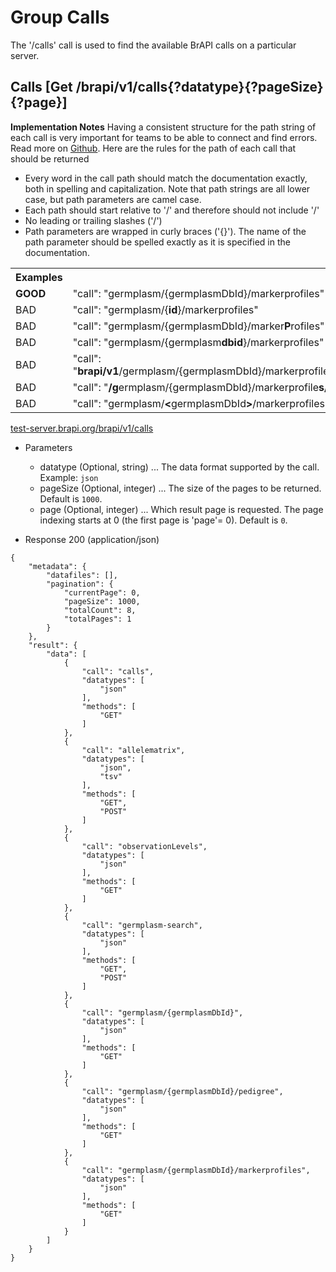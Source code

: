# Group Calls
The '/calls' call is used to find the available BrAPI calls on a particular server. 




## Calls [Get /brapi/v1/calls{?datatype}{?pageSize}{?page}]

<strong>Implementation Notes</strong>
Having a consistent structure for the path string of each call is very important for teams to be able to connect and find errors. Read more on <a href="https://github.com/plantbreeding/API/issues/144">Github</a>.
Here are the rules for the path of each call that should be returned
<ul>       
  <li>Every word in the call path should match the documentation exactly, both in spelling and capitalization. Note that path strings are all lower case, but path parameters are camel case.</li>        
  <li>Each path should start relative to '/' and therefore should not include '/'</li>
  <li>No leading or trailing slashes ('/') </li>
  <li>Path parameters are wrapped in curly braces ('{}'). The name of the path parameter should be spelled exactly as it is specified in the documentation.</li>        
</ul>
<table>
  <tr>
    <th>Examples</th>
  </tr>
  <tr>
    <td><strong>GOOD</strong></td>
    <td>"call": "germplasm/{germplasmDbId}/markerprofiles"</td>
  </tr> 
  <tr>
    <td>BAD</td>
    <td>"call": "germplasm/{<strong>id</strong>}/markerprofiles"</td>
  </tr> 
  <tr>
    <td>BAD</td>
    <td>"call": "germplasm/{germplasmDbId}/marker<strong>P</strong>rofiles"</td>
  </tr>
  <tr>
    <td>BAD</td>
    <td>"call": "germplasm/{germplasm<strong>dbid</strong>}/markerprofiles"</td>
  </tr> 
  <tr>
    <td>BAD</td>
    <td>"call": "<strong>brapi/v1</strong>/germplasm/{germplasmDbId}/markerprofiles"</td>
  </tr>
  <tr>
    <td>BAD</td>
    <td>"call": "<strong>/g</strong>ermplasm/{germplasmDbId}/markerprofile<strong>s/</strong>"</td>
  </tr> 
  <tr>
    <td>BAD</td>
    <td>"call": "germplasm/<strong>&lt</strong>germplasmDbId<strong>&gt</strong>/markerprofiles"</td>
  </tr> 
</table>

<a href="https://test-server.brapi.org/brapi/v1/calls"> test-server.brapi.org/brapi/v1/calls</a> 

+ Parameters
    + datatype (Optional, string) ... The data format supported by the call. Example: `json`
    + pageSize (Optional, integer) ... The size of the pages to be returned. Default is `1000`.
    + page (Optional, integer) ... Which result page is requested. The page indexing starts at 0 (the first page is 'page'= 0). Default is `0`.


+ Response 200 (application/json)
```
{
    "metadata": {
        "datafiles": [],
        "pagination": {
            "currentPage": 0,
            "pageSize": 1000,
            "totalCount": 8,
            "totalPages": 1
        }
    },
    "result": {
        "data": [
            {
                "call": "calls",
                "datatypes": [
                    "json"
                ],
                "methods": [
                    "GET"
                ]
            },
            {
                "call": "allelematrix",
                "datatypes": [
                    "json",
                    "tsv"
                ],
                "methods": [
                    "GET",
                    "POST"
                ]
            },
            {
                "call": "observationLevels",
                "datatypes": [
                    "json"
                ],
                "methods": [
                    "GET"
                ]
            },
            {
                "call": "germplasm-search",
                "datatypes": [
                    "json"
                ],
                "methods": [
                    "GET",
                    "POST"
                ]
            },
            {
                "call": "germplasm/{germplasmDbId}",
                "datatypes": [
                    "json"
                ],
                "methods": [
                    "GET"
                ]
            },
            {
                "call": "germplasm/{germplasmDbId}/pedigree",
                "datatypes": [
                    "json"
                ],
                "methods": [
                    "GET"
                ]
            },
            {
                "call": "germplasm/{germplasmDbId}/markerprofiles",
                "datatypes": [
                    "json"
                ],
                "methods": [
                    "GET"
                ]
            }
        ]
    }
}
```